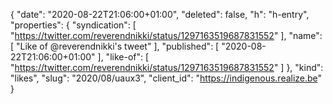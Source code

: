 {
  "date": "2020-08-22T21:06:00+01:00",
  "deleted": false,
  "h": "h-entry",
  "properties": {
    "syndication": [
      "https://twitter.com/reverendnikki/status/1297163519687831552"
    ],
    "name": [
      "Like of @reverendnikki's tweet"
    ],
    "published": [
      "2020-08-22T21:06:00+01:00"
    ],
    "like-of": [
      "https://twitter.com/reverendnikki/status/1297163519687831552"
    ]
  },
  "kind": "likes",
  "slug": "2020/08/uaux3",
  "client_id": "https://indigenous.realize.be"
}
